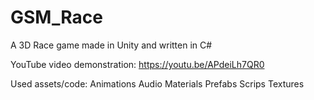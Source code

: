 # GSM_Race
A  3D Race game made in Unity and written in C#


YouTube video demonstration: https://youtu.be/APdeiLh7QR0

Used assets/code: Animations
                  Audio
                  Materials
                  Prefabs
                  Scrips
                  Textures
